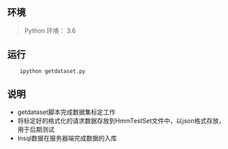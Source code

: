 ## 环境

> Python 环境： 3.6

## 运行

        ipython getdataset.py

## 说明

+ getdataset脚本完成数据集标定工作
+ 将标定好的格式化的请求数据存放到HmmTestSet文件中，以json格式存放，用于后期测试
+ Insql数据在服务器端完成数据的入库